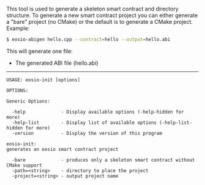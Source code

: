 This tool is used to generate a skeleton smart contract and directory structure.
To generate a new smart contract project you can either generate a "bare" project (no CMake) or the default is to generate a CMake project.
Example:
```bash
$ eosio-abigen hello.cpp --contract=hello --output=hello.abi
```

This will generate one file:
* The generated ABI file (hello.abi)
---
```
USAGE: eosio-init [options]

OPTIONS:

Generic Options:

  -help             - Display available options (-help-hidden for more)
  -help-list        - Display list of available options (-help-list-hidden for more)
  -version          - Display the version of this program

eosio-init:
generates an eosio smart contract project

  -bare             - produces only a skeleton smart contract without CMake support
  -path=<string>    - directory to place the project
  -project=<string> - output project name
```
